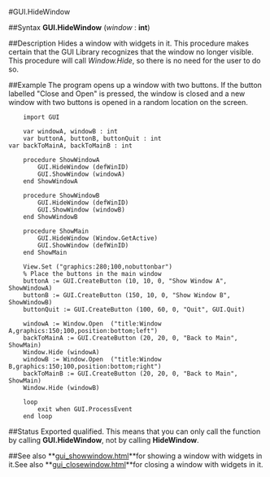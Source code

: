 
#GUI.HideWindow

##Syntax
**GUI.HideWindow** (*window* : **int**)

##Description
Hides a window with widgets in it. This procedure makes certain that the GUI Library recognizes that the window no longer visible. This procedure will call *Window.Hide*, so there is no need for the user to do so.

##Example
The program opens up a window with two buttons. If the button labelled "Close and Open" is pressed, the window is closed and a new window with two buttons is opened in a random location on the screen.

        import GUI

        var windowA, windowB : int
        var buttonA, buttonB, buttonQuit : int
	var backToMainA, backToMainB : int

        procedure ShowWindowA
            GUI.HideWindow (defWinID)
            GUI.ShowWindow (windowA)
        end ShowWindowA

        procedure ShowWindowB
            GUI.HideWindow (defWinID)
            GUI.ShowWindow (windowB)
        end ShowWindowB

        procedure ShowMain
            GUI.HideWindow (Window.GetActive)
            GUI.ShowWindow (defWinID)
        end ShowMain

        View.Set ("graphics:280;100,nobuttonbar")
        % Place the buttons in the main window
        buttonA := GUI.CreateButton (10, 10, 0, "Show Window A", ShowWindowA)
        buttonB := GUI.CreateButton (150, 10, 0, "Show Window B", ShowWindowB)
        buttonQuit := GUI.CreateButton (100, 60, 0, "Quit", GUI.Quit)

        windowA := Window.Open  ("title:Window A,graphics:150;100,position:bottom;left")
        backToMainA := GUI.CreateButton (20, 20, 0, "Back to Main", ShowMain)
        Window.Hide (windowA)
        windowB := Window.Open  ("title:Window B,graphics:150;100,position:bottom;right")
        backToMainB := GUI.CreateButton (20, 20, 0, "Back to Main", ShowMain)
        Window.Hide (windowB)

        loop
            exit when GUI.ProcessEvent
        end loop

##Status
Exported qualified.
This means that you can only call the function by calling **GUI.HideWindow**, not by calling **HideWindow**.

##See also
**[gui_showwindow.html](GUI.ShowWindow)**for showing a window with widgets in it.See also **[gui_closewindow.html](GUI.CloseWindow)**for closing a window with widgets in it.
